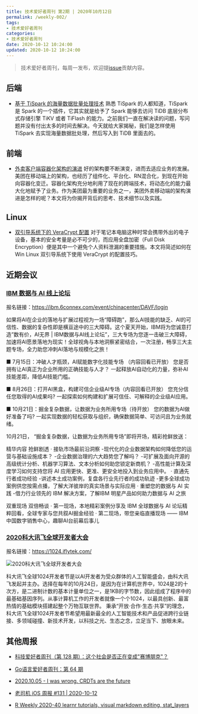 ```yaml
---
title: 技术爱好者周刊 第2期 | 2020年10月12日
permalink: /weekly-002/
tags:
- 技术爱好者周刊
categories:
- 技术爱好者周刊
date: 2020-10-12 10:24:00
updated: 2020-10-12 10:24:00
---
```


> 技术爱好者周刊，每周一发布，欢迎提[issue](https://github.com/wangyonghong/yonghong-me/issues)贡献内容。

## 后端
- [基于 TiSpark 的海量数据批量处理技术](https://pingcap.com/blog-cn/mass-data-batch-processing-technology-based-on-tispark/)
熟悉 TiSpark 的人都知道，TiSpark 是 Spark 的一个插件，它其实就是给予了 Spark 能够去访问 TiDB 底层分布式存储引擎 TiKV 或者 TiFlash 的能力。之前我们一直在解决读的问题，写问题并没有付出太多的时间去解决。今天就给大家揭秘，我们是怎样使用 TiSpark 去实现海量数据批处理，然后写入到 TiDB 里面去的。

## 前端
- [外卖客户端容器化架构的演进](https://tech.meituan.com/2020/09/30/waimai-mobile-architecture-evolution.html)
好的架构要不断演变，进而去适应业务的发展。美团在移动端上的架构，也经历了组件化、平台化、RN混合化，到现在开始向容器化变迁。容器化架构充分地利用了现在的跨端技术，将动态化的能力最大化地赋予了业务。作为美团最为重要的业务之一，美团外卖移动端的架构演进是怎样的呢？本文将为你揭开背后的思考、技术细节以及实践。

## Linux
- [双引导系统下的 VeraCrypt 配置](https://linuxtoy.org/archives/veracrypt-configuration-tips-for-dualboot-system.html)
对于笔记本电脑这种时常会携带外出的电子设备，基本的安全考量是必不可少的，而应用全盘加密（Full Disk Encryption）便是其中一个避免个人资料泄漏的重要措施。本文将简述如何在 Win Linux 双引导系统下使用 VeraCrypt 的配置技巧。

<!-- more -->

## 近期会议

### [IBM 数据与 AI 线上论坛](https://ibm.6connex.com/event/chinacenter/DAVF/login)

报名链接：https://ibm.6connex.com/event/chinacenter/DAVF/login

如果将AI在企业的落地与扩展过程视为一场“障碍跑”，那么AI技能的缺乏、AI的可信性、数据的复杂性即是横亘途中的三大障碍。这个夏天开始，IBM将为您诚意打造”数有价，AI无界 | IBM数据与AI线上论坛”，三大专场为您逐一击破三大障碍，加速将AI愿景落地为现实！全球视角与本地洞察紧密结合，一次注册，畅享三大主题专场，全力助您冲刺AI落地与规模化之旅！
 
■ 7月15日：冲破人才瓶颈，AI赋能数字化技能专场 （内容回看已开放）
   您是否拥有让AI真正为企业所用的正确技能与人才？
   一起释放AI自动化的力量，弥补AI技能差距，降低AI技能门槛。
 
■ 8月26日：打开AI黑盒，构建可信企业级AI专场（内容回看已开放）
   您充分信任您取得的AI成果吗? 
   一起探索如何构建和扩展可信任、可解释的企业级AI应用。
 
■ 10月21日：掘金复杂数据，让数据为业务所用专场（待开放）
   您的数据为AI做好准备了吗?
   一起实现数据的轻松获取与组织，确保数据简单、可访问且为业务就绪。
 
10月21日， “掘金复杂数据，让数据为业务所用专场”即将开场，精彩抢鲜放送：
 
精华内容 抢鲜剧透
· 接轨市场最前沿洞察
-现代化的企业数据架构如何降低您的运营与基础设施成本？
-企业数据治理的六大趋势您了解吗？ 
-可扩展及面向开源的高级统计分析、机器学习算法、文本分析如何助您锁定新商机？
-高性能计算及深度学习如何支持您将 AI 应用更快、更准、更安全地投入到业务应用中。
· 直通先行者成功经验
-讲述本土成功案例，复盘各行业先行者的成功轨迹
-更多全球成功案例供您按需点播，了解大洋彼岸的真实场景与实际应用
· 重塑您的数据与 AI 实践
-借力行业领先的 IBM 解决方案，了解IBM 明星产品如何助力数据与 AI 之旅
 
双重现场 双倍畅谈
· 第一现场，本地精彩案例分享及 IBM 全球数据与 AI 论坛精粹回看，全球专家与您共叙AI掘金经验
· 第二现场，带您亲临直播现场 —— IBM 中国数字销售中心，趣聊AI台前幕后事儿

### [2020科大讯飞全球开发者大会](https://1024.iflytek.com/)

报名链接：https://1024.iflytek.com/

![2020科大讯飞全球开发者大会](https://up-img.yonghong.tech/pic/2020/10/13-17-46-%E6%88%AA%E5%B1%8F2020-10-13%20%E4%B8%8B%E5%8D%885.46.37-XtozZN.png)

科大讯飞全球1024开发者节是以AI开发者为受众群体的人工智能盛会，由科大讯飞发起并主办。选择在每年的10月24日，是因为在计算机世界中，1024是2的十次方，是二进制计数的基本计量单位之一，是1KB的字节数，因此组成了程序中的最基础基因序列。从事计算机工作的开发者就像一个个1024，以最具创新、最富热情的基础模块搭建起整个万物互联世界。 秉承“开放·合作·生态·共享”的理念，科大讯飞全球1024开发者节希望用最新最全的人工智能技术和产品促进跨行业链接、多领域碰撞、新技术开发，以科技之光、生态之念，立足当下、放眼未来。


## 其他周报

- [科技爱好者周刊（第 128 期）：这个社会是否正在变成"赛博朋克"？](https://github.com/ruanyf/weekly/blob/master/docs/issue-128.md)

- [Go语言爱好者周刊：第 64 期](https://github.com/polaris1119/golangweekly/blob/master/docs/issue-064.md)

- [2020.10.05 - I was wrong. CRDTs are the future](https://github.com/zenany/weekly/blob/master/software/2020/1005.md)

- [老司机 iOS 周报 #131 | 2020-10-12](https://github.com/SwiftOldDriver/iOS-Weekly/blob/master/Reports/2020/%23131-2020.10.12.md)

- [R Weekly 2020-40 learnr tutorials, visual markdown editing, stat_layers](https://rweekly.org/2020-39.html)

